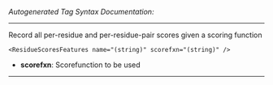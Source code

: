 _Autogenerated Tag Syntax Documentation:_

---
Record all per-residue and per-residue-pair scores given a scoring function

```
<ResidueScoresFeatures name="(string)" scorefxn="(string)" />
```

-   **scorefxn**: Scorefunction to be used

---
